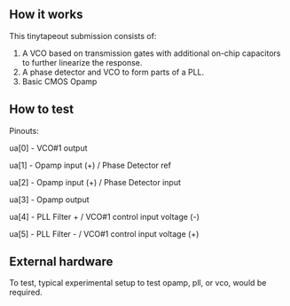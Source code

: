 <!---

This file is used to generate your project datasheet. Please fill in the information below and delete any unused
sections.

You can also include images in this folder and reference them in the markdown. Each image must be less than
512 kb in size, and the combined size of all images must be less than 1 MB.
-->

## How it works

This tinytapeout submission consists of:
1. A VCO based on transmission gates with additional on-chip capacitors to further linearize the response.
2. A phase detector and VCO to form parts of a PLL.
3. Basic CMOS Opamp

## How to test

Pinouts:

ua[0] - VCO#1 output

ua[1] - Opamp input (+) / Phase Detector ref

ua[2] - Opamp input (+) / Phase Detector input

ua[3] - Opamp output

ua[4] - PLL Filter + / VCO#1 control input voltage (-) 

ua[5] - PLL Filter - / VCO#1 control input voltage (+)


## External hardware

To test, typical experimental setup to test opamp, pll, or vco, would be required.

